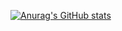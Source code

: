 [![Anurag's GitHub stats](https://github-readme-stats.vercel.app/api?username=xiayikechun)](https://github.com/anuraghazra/github-readme-stats)
